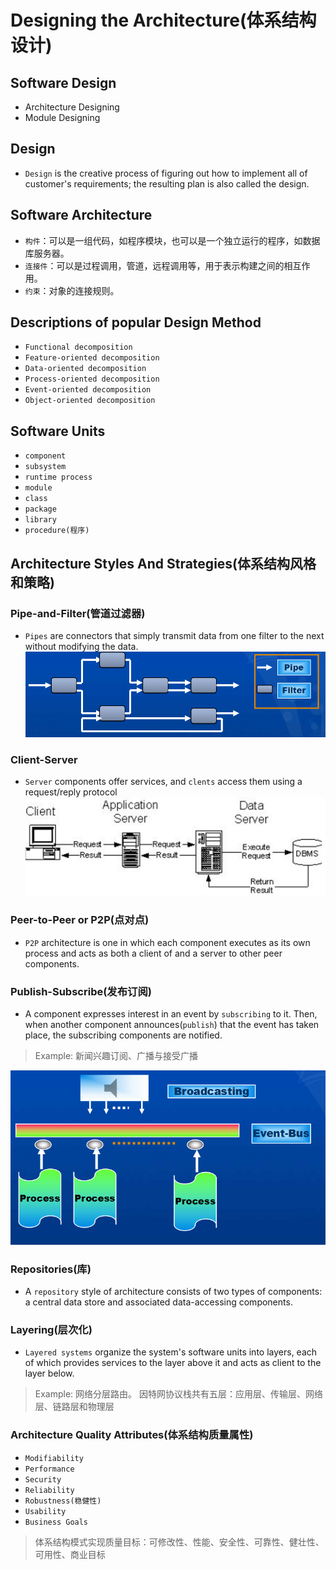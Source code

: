 # Designing the Architecture(体系结构设计)

## Software Design
- Architecture Designing
- Module Designing

## Design
- `Design` is the creative process of figuring out how to implement all of customer's
requirements; the resulting plan is also called the design.

## Software Architecture
- `构件`：可以是一组代码，如程序模块，也可以是一个独立运行的程序，如数据库服务器。
- `连接件`：可以是过程调用，管道，远程调用等，用于表示构建之间的相互作用。
- `约束`：对象的连接规则。

## Descriptions of popular Design Method
- `Functional decomposition`
- `Feature-oriented decomposition`
- `Data-oriented decomposition`
- `Process-oriented decomposition`
- `Event-oriented decomposition`
- `Object-oriented decomposition`

## Software Units
- `component`
- `subsystem`
- `runtime process`
- `module`
- `class`
- `package`
- `library`
- `procedure(程序)`

## Architecture Styles And Strategies(体系结构风格和策略)

### Pipe-and-Filter(管道过滤器)
- `Pipes` are connectors that simply transmit data from one filter to the next without
modifying the data.
![Pipe-and-Filter](images/Pipe-and-Filter.png)<br>

### Client-Server
- `Server` components offer services, and `clents` access them using a request/reply protocol
![Client-Sever](images/Client-Server.png)<br>

### Peer-to-Peer or P2P(点对点)
- `P2P` architecture is one in which each component executes as its own process and
acts as both a client of and a server to other peer components.

### Publish-Subscribe(发布订阅)
- A component expresses interest in an event by `subscribing` to it. Then, when another
component announces(`publish`) that the event has taken place, the subscribing components
are notified.
> Example: 新闻兴趣订阅、广播与接受广播

![Publish-Subscribe](images/Publish-Subscribe.png)<br>

### Repositories(库)
- A `repository` style of architecture consists of two types of components: a central data
store and associated data-accessing components.

### Layering(层次化)
- `Layered systems` organize the system's software units into layers, each of which
provides services to the layer above it and acts as client to the layer below.
> Example: 网络分层路由。
> 因特网协议栈共有五层：应用层、传输层、网络层、链路层和物理层

### Architecture Quality Attributes(体系结构质量属性)
- `Modifiability`
- `Performance`
- `Security`
- `Reliability`
- `Robustness(稳健性)`
- `Usability`
- `Business Goals`
> 体系结构模式实现质量目标：可修改性、性能、安全性、可靠性、健壮性、可用性、商业目标
